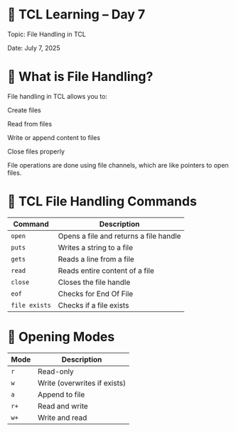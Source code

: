# 📘 TCL Learning – Day 7

Topic: File Handling in TCL

Date: July 7, 2025

# 🔹 What is File Handling?
File handling in TCL allows you to:

Create files

Read from files

Write or append content to files

Close files properly

File operations are done using file channels, which are like pointers to open files.

# 🔑 TCL File Handling Commands

| Command       | Description                         |
|---------------|-------------------------------------|
| `open`        | Opens a file and returns a file handle |
| `puts`        | Writes a string to a file           |
| `gets`        | Reads a line from a file            |
| `read`        | Reads entire content of a file      |
| `close`       | Closes the file handle              |
| `eof`         | Checks for End Of File              |
| `file exists` | Checks if a file exists             |


# 🔹 Opening Modes

| Mode | Description                  |
|------|------------------------------|
| `r`  | Read-only                    |
| `w`  | Write (overwrites if exists) |
| `a`  | Append to file               |
| `r+` | Read and write               |
| `w+` | Write and read               |

